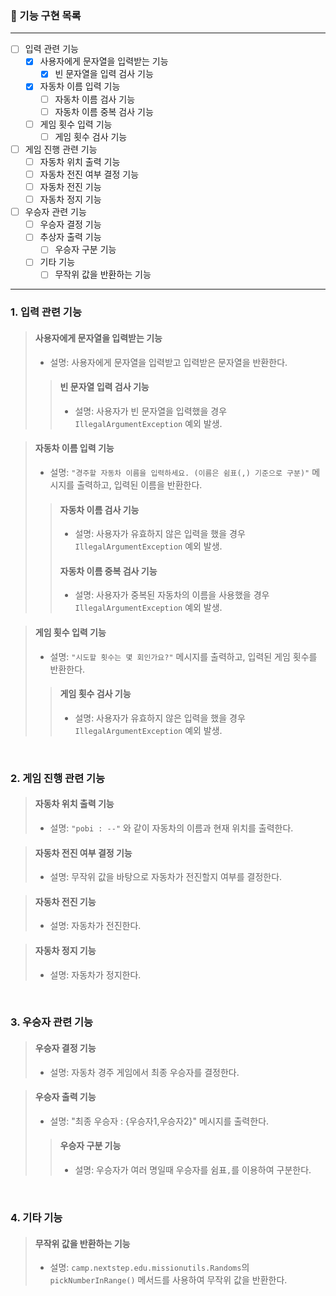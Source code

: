 ### 📃 기능 구현 목록
---
- [ ] 입력 관련 기능
    - [x] 사용자에게 문자열을 입력받는 기능
      - [x] 빈 문자열을 입력 검사 기능
    - [x] 자동차 이름 입력 기능
      - [ ] 자동차 이름 검사 기능
      - [ ] 자동차 이름 중복 검사 기능
    - [ ] 게임 횟수 입력 기능
      - [ ] 게임 횟수 검사 기능
- [ ] 게임 진행 관련 기능
  - [ ] 자동차 위치 출력 기능
  - [ ] 자동차 전진 여부 결정 기능
  - [ ] 자동차 전진 기능
  - [ ] 자동차 정지 기능
- [ ] 우승자 관련 기능
  - [ ] 우승자 결정 기능
  - [ ] 추상자 출력 기능
    - [ ] 우승자 구분 기능
  - [ ] 기타 기능
    - [ ] 무작위 값을 반환하는 기능

---

 ### 1. 입력 관련 기능

> #### 사용자에게 문자열을 입력받는 기능  
>  - 설명: 사용자에게 문자열을 입력받고 입력받은 문자열을 반환한다.
>> #### 빈 문자열 입력 검사 기능 
>>  - 설명: 사용자가 빈 문자열을 입력했을 경우 `IllegalArgumentException` 예외 발생.

> #### 자동차 이름 입력 기능  
>  - 설명: `"경주할 자동차 이름을 입력하세요. (이름은 쉼표(,) 기준으로 구분)"` 메시지를 출력하고, 입력된 이름을 반환한다.
>
>> #### 자동차 이름 검사 기능  
>>  - 설명: 사용자가 유효하지 않은 입력을 했을 경우 `IllegalArgumentException` 예외 발생.
>>
>> #### 자동차 이름 중복 검사 기능
>>  - 설명: 사용자가 중복된 자동차의 이름을 사용했을 경우 `IllegalArgumentException` 예외 발생.

> #### 게임 횟수 입력 기능 
>  - 설명: `"시도할 횟수는 몇 회인가요?"` 메시지를 출력하고, 입력된 게임 횟수를 반환한다.
> 
>> #### 게임 횟수 검사 기능  
>>    - 설명: 사용자가 유효하지 않은 입력을 했을 경우 `IllegalArgumentException` 예외 발생.

<br>

### 2. 게임 진행 관련 기능

> #### 자동차 위치 출력 기능  
>  - 설명: `"pobi : --"` 와 같이 자동차의 이름과 현재 위치를 출력한다.

> #### 자동차 전진 여부 결정 기능  
>  - 설명: 무작위 값을 바탕으로 자동차가 전진할지 여부를 결정한다.

> #### 자동차 전진 기능  
>  - 설명: 자동차가 전진한다.

> #### 자동차 정지 기능 
>  - 설명: 자동차가 정지한다.


<br>

### 3. 우승자 관련 기능

> #### 우승자 결정 기능  
>  - 설명: 자동차 경주 게임에서 최종 우승자를 결정한다.

> #### 우승자 출력 기능  
>  - 설명: "최종 우승자 : {우승자1,우승자2}" 메시지를 출력한다.
>> #### 우승자 구분 기능  
>>    - 설명: 우승자가 여러 명일때 우승자를 쉼표`,`를 이용하여 구분한다.

<br>

### 4. 기타 기능

> #### 무작위 값을 반환하는 기능  
>  - 설명: `camp.nextstep.edu.missionutils.Randoms`의 `pickNumberInRange()` 메서드를 사용하여 무작위 값을 반환한다.
